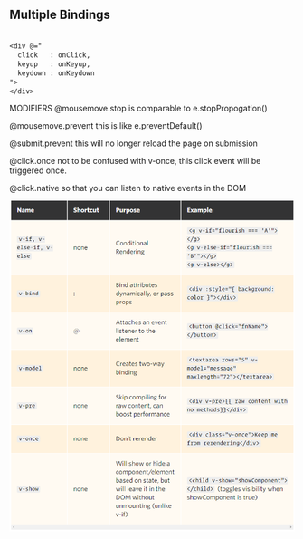 ## Multiple Bindings

```

<div @="
  click   : onClick,
  keyup   : onKeyup,
  keydown : onKeydown
">
</div> 

```


MODIFIERS
@mousemove.stop is comparable to e.stopPropogation()

@mousemove.prevent this is like e.preventDefault()

@submit.prevent this will no longer reload the page on submission

@click.once not to be confused with v-once, this click event will be triggered once.

@click.native so that you can listen to native events in the DOM

![Image of directives](https://github.com/AmoDinho/vuejs-notes/raw/master/screenshot-css-tricks.com-2018.08.21-12-29-12.png)
